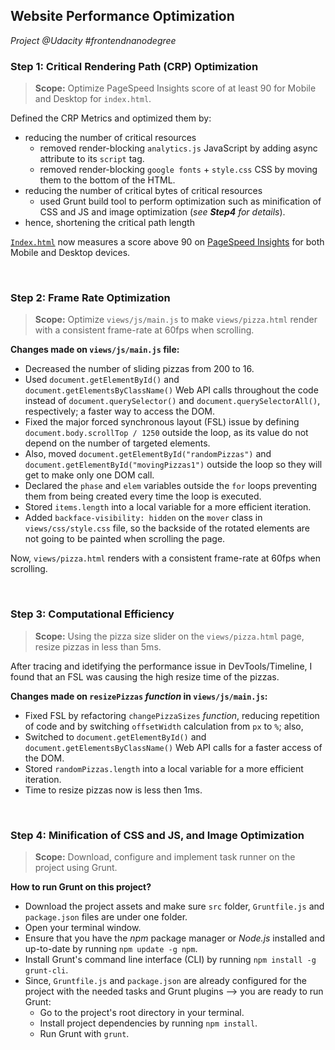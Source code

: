 ## Website Performance Optimization
_Project @Udacity #frontendnanodegree_

### Step 1: Critical Rendering Path (CRP) Optimization
> **Scope:** Optimize PageSpeed Insights score of at least 90 for Mobile and Desktop for `index.html`.

Defined the CRP Metrics and optimized them by:
- reducing the number of critical resources
   - removed render-blocking `analytics.js` JavaScript by adding async attribute to its `script` tag.
   - removed render-blocking `google fonts` + `style.css` CSS by moving them to the bottom of the HTML.
- reducing the number of critical bytes of critical resources
   - used Grunt build tool to perform optimization such as minification of CSS and JS and image optimization (_see **Step4** for details_).
- hence, shortening the critical path length

[`Index.html`](http://evasimon.me/web-optimization/) now measures a score above 90 on [PageSpeed Insights](https://developers.google.com/speed/pagespeed/insights/) for both Mobile and Desktop devices.

<br>


### Step 2: Frame Rate Optimization
> **Scope:** Optimize `views/js/main.js` to make `views/pizza.html` render with a consistent frame-rate at 60fps when scrolling.

**Changes made on `views/js/main.js` file:**

- Decreased the number of sliding pizzas from 200 to 16.
- Used `document.getElementById()` and `document.getElementsByClassName()` Web API calls throughout the code instead of `document.querySelector()` and `document.querySelectorAll()`, respectively; a faster way to access the DOM.
- Fixed the major forced synchronous layout (FSL) issue by defining `document.body.scrollTop / 1250` outside the loop, as its value do not depend on the number of targeted elements.
- Also, moved `document.getElementById("randomPizzas")` and `document.getElementById("movingPizzas1")` outside the loop so they will get to make only one DOM call.
- Declared the `phase` and `elem` variables outside the `for` loops preventing them from being created every time the loop is executed.
- Stored `items.length` into a local variable for a more efficient iteration.
- Added `backface-visibility: hidden` on the `mover` class in `views/css/style.css` file, so the backside of the rotated elements are not going to be painted when scrolling the page.

Now, `views/pizza.html` renders with a consistent frame-rate at 60fps when scrolling.

<br>

### Step 3: Computational Efficiency
> **Scope:** Using the pizza size slider on the `views/pizza.html` page, resize pizzas in less than 5ms.

After tracing and idetifying the performance issue in DevTools/Timeline, I found that an FSL was causing the high resize time of the pizzas.

**Changes made on `resizePizzas` _function_ in `views/js/main.js`:**

- Fixed FSL by refactoring `changePizzaSizes` _function_, reducing repetition of code and by switching `offsetWidth` calculation from `px` to `%`; also,
- Switched to `document.getElementById()` and `document.getElementsByClassName()` Web API calls for a faster access of the DOM.
- Stored `randomPizzas.length` into a local variable for a more efficient iteration.
- Time to resize pizzas now is less then 1ms.

<br>

### Step 4: Minification of CSS and JS, and Image Optimization
> **Scope:** Download, configure and implement task runner on the project using Grunt.

**How to run Grunt on this project?**

- Download the project assets and make sure `src` folder, `Gruntfile.js` and `package.json` files are under one folder.
- Open your terminal window.
- Ensure that you have the _npm_ package manager or _Node.js_ installed and up-to-date by running `npm update -g npm`.
- Install Grunt's command line interface (CLI) by running `npm install -g grunt-cli`.
- Since, `Gruntfile.js` and `package.json` are already configured for the project with the needed tasks and Grunt plugins --> you are ready to run Grunt:
    * Go to the project's root directory in your terminal.
    * Install project dependencies by running `npm install`.
    * Run Grunt with `grunt`.
